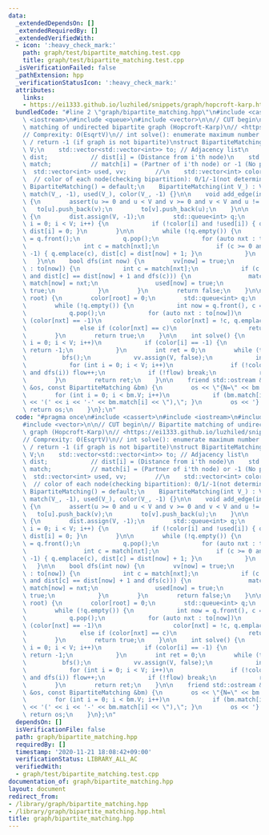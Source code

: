 ```yaml
---
data:
  _extendedDependsOn: []
  _extendedRequiredBy: []
  _extendedVerifiedWith:
  - icon: ':heavy_check_mark:'
    path: graph/test/bipartite_matching.test.cpp
    title: graph/test/bipartite_matching.test.cpp
  _isVerificationFailed: false
  _pathExtension: hpp
  _verificationStatusIcon: ':heavy_check_mark:'
  attributes:
    links:
    - https://ei1333.github.io/luzhiled/snippets/graph/hopcroft-karp.html>
  bundledCode: "#line 2 \"graph/bipartite_matching.hpp\"\n#include <cassert>\n#include\
    \ <iostream>\n#include <queue>\n#include <vector>\n\n// CUT begin\n// Bipartite\
    \ matching of undirected bipartite graph (Hopcroft-Karp)\n// <https://ei1333.github.io/luzhiled/snippets/graph/hopcroft-karp.html>\n\
    // Comprexity: O(EsqrtV)\n// int solve(): enumerate maximum number of matching\
    \ / return -1 (if graph is not bipartite)\nstruct BipartiteMatching {\n    int\
    \ V;\n    std::vector<std::vector<int>> to; // Adjacency list\n    std::vector<int>\
    \ dist;            // dist[i] = (Distance from i'th node)\n    std::vector<int>\
    \ match;           // match[i] = (Partner of i'th node) or -1 (No parter)\n  \
    \  std::vector<int> used, vv;        //\n    std::vector<int> color;         \
    \  // color of each node(checking bipartition): 0/1/-1(not determined)\n\n   \
    \ BipartiteMatching() = default;\n    BipartiteMatching(int V_) : V(V_), to(V_),\
    \ match(V_, -1), used(V_), color(V_, -1) {}\n\n    void add_edge(int u, int v)\
    \ {\n        assert(u >= 0 and u < V and v >= 0 and v < V and u != v);\n     \
    \   to[u].push_back(v);\n        to[v].push_back(u);\n    }\n\n    void bfs()\
    \ {\n        dist.assign(V, -1);\n        std::queue<int> q;\n        for (int\
    \ i = 0; i < V; i++) {\n            if (!color[i] and !used[i]) { q.emplace(i),\
    \ dist[i] = 0; }\n        }\n\n        while (!q.empty()) {\n            int now\
    \ = q.front();\n            q.pop();\n            for (auto nxt : to[now]) {\n\
    \                int c = match[nxt];\n                if (c >= 0 and dist[c] ==\
    \ -1) { q.emplace(c), dist[c] = dist[now] + 1; }\n            }\n        }\n \
    \   }\n\n    bool dfs(int now) {\n        vv[now] = true;\n        for (auto nxt\
    \ : to[now]) {\n            int c = match[nxt];\n            if (c < 0 or (!vv[c]\
    \ and dist[c] == dist[now] + 1 and dfs(c))) {\n                match[nxt] = now,\
    \ match[now] = nxt;\n                used[now] = true;\n                return\
    \ true;\n            }\n        }\n        return false;\n    }\n\n    bool _color_bfs(int\
    \ root) {\n        color[root] = 0;\n        std::queue<int> q;\n        q.emplace(root);\n\
    \        while (!q.empty()) {\n            int now = q.front(), c = color[now];\n\
    \            q.pop();\n            for (auto nxt : to[now])\n                if\
    \ (color[nxt] == -1)\n                    color[nxt] = !c, q.emplace(nxt);\n \
    \               else if (color[nxt] == c)\n                    return false;\n\
    \        }\n        return true;\n    }\n\n    int solve() {\n        for (int\
    \ i = 0; i < V; i++)\n            if (color[i] == -1) {\n                if (!_color_bfs(i))\
    \ return -1;\n            }\n        int ret = 0;\n        while (true) {\n  \
    \          bfs();\n            vv.assign(V, false);\n            int flow = 0;\n\
    \            for (int i = 0; i < V; i++)\n                if (!color[i] and !used[i]\
    \ and dfs(i)) flow++;\n            if (!flow) break;\n            ret += flow;\n\
    \        }\n        return ret;\n    }\n\n    friend std::ostream &operator<<(std::ostream\
    \ &os, const BipartiteMatching &bm) {\n        os << \"{N=\" << bm.V << ':';\n\
    \        for (int i = 0; i < bm.V; i++)\n            if (bm.match[i] > i) { os\
    \ << '(' << i << '-' << bm.match[i] << \"),\"; }\n        os << '}';\n       \
    \ return os;\n    }\n};\n"
  code: "#pragma once\n#include <cassert>\n#include <iostream>\n#include <queue>\n\
    #include <vector>\n\n// CUT begin\n// Bipartite matching of undirected bipartite\
    \ graph (Hopcroft-Karp)\n// <https://ei1333.github.io/luzhiled/snippets/graph/hopcroft-karp.html>\n\
    // Comprexity: O(EsqrtV)\n// int solve(): enumerate maximum number of matching\
    \ / return -1 (if graph is not bipartite)\nstruct BipartiteMatching {\n    int\
    \ V;\n    std::vector<std::vector<int>> to; // Adjacency list\n    std::vector<int>\
    \ dist;            // dist[i] = (Distance from i'th node)\n    std::vector<int>\
    \ match;           // match[i] = (Partner of i'th node) or -1 (No parter)\n  \
    \  std::vector<int> used, vv;        //\n    std::vector<int> color;         \
    \  // color of each node(checking bipartition): 0/1/-1(not determined)\n\n   \
    \ BipartiteMatching() = default;\n    BipartiteMatching(int V_) : V(V_), to(V_),\
    \ match(V_, -1), used(V_), color(V_, -1) {}\n\n    void add_edge(int u, int v)\
    \ {\n        assert(u >= 0 and u < V and v >= 0 and v < V and u != v);\n     \
    \   to[u].push_back(v);\n        to[v].push_back(u);\n    }\n\n    void bfs()\
    \ {\n        dist.assign(V, -1);\n        std::queue<int> q;\n        for (int\
    \ i = 0; i < V; i++) {\n            if (!color[i] and !used[i]) { q.emplace(i),\
    \ dist[i] = 0; }\n        }\n\n        while (!q.empty()) {\n            int now\
    \ = q.front();\n            q.pop();\n            for (auto nxt : to[now]) {\n\
    \                int c = match[nxt];\n                if (c >= 0 and dist[c] ==\
    \ -1) { q.emplace(c), dist[c] = dist[now] + 1; }\n            }\n        }\n \
    \   }\n\n    bool dfs(int now) {\n        vv[now] = true;\n        for (auto nxt\
    \ : to[now]) {\n            int c = match[nxt];\n            if (c < 0 or (!vv[c]\
    \ and dist[c] == dist[now] + 1 and dfs(c))) {\n                match[nxt] = now,\
    \ match[now] = nxt;\n                used[now] = true;\n                return\
    \ true;\n            }\n        }\n        return false;\n    }\n\n    bool _color_bfs(int\
    \ root) {\n        color[root] = 0;\n        std::queue<int> q;\n        q.emplace(root);\n\
    \        while (!q.empty()) {\n            int now = q.front(), c = color[now];\n\
    \            q.pop();\n            for (auto nxt : to[now])\n                if\
    \ (color[nxt] == -1)\n                    color[nxt] = !c, q.emplace(nxt);\n \
    \               else if (color[nxt] == c)\n                    return false;\n\
    \        }\n        return true;\n    }\n\n    int solve() {\n        for (int\
    \ i = 0; i < V; i++)\n            if (color[i] == -1) {\n                if (!_color_bfs(i))\
    \ return -1;\n            }\n        int ret = 0;\n        while (true) {\n  \
    \          bfs();\n            vv.assign(V, false);\n            int flow = 0;\n\
    \            for (int i = 0; i < V; i++)\n                if (!color[i] and !used[i]\
    \ and dfs(i)) flow++;\n            if (!flow) break;\n            ret += flow;\n\
    \        }\n        return ret;\n    }\n\n    friend std::ostream &operator<<(std::ostream\
    \ &os, const BipartiteMatching &bm) {\n        os << \"{N=\" << bm.V << ':';\n\
    \        for (int i = 0; i < bm.V; i++)\n            if (bm.match[i] > i) { os\
    \ << '(' << i << '-' << bm.match[i] << \"),\"; }\n        os << '}';\n       \
    \ return os;\n    }\n};\n"
  dependsOn: []
  isVerificationFile: false
  path: graph/bipartite_matching.hpp
  requiredBy: []
  timestamp: '2020-11-21 18:08:42+09:00'
  verificationStatus: LIBRARY_ALL_AC
  verifiedWith:
  - graph/test/bipartite_matching.test.cpp
documentation_of: graph/bipartite_matching.hpp
layout: document
redirect_from:
- /library/graph/bipartite_matching.hpp
- /library/graph/bipartite_matching.hpp.html
title: graph/bipartite_matching.hpp
---
```


